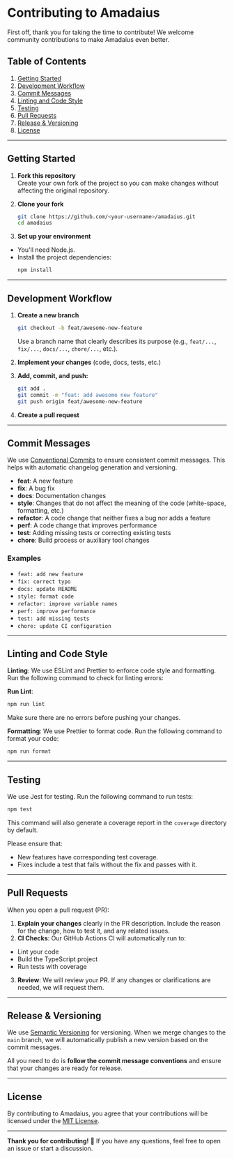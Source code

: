 # Contributing to Amadaius

First off, thank you for taking the time to contribute! We welcome community contributions to make Amadaius even better.

## Table of Contents

1. [Getting Started](#getting-started)
2. [Development Workflow](#development-workflow)
3. [Commit Messages](#commit-messages)
4. [Linting and Code Style](#linting-and-code-style)
5. [Testing](#testing)
6. [Pull Requests](#pull-requests)
7. [Release & Versioning](#release--versioning)
8. [License](#license)

---

## Getting Started

1. **Fork this repository**  
   Create your own fork of the project so you can make changes without affecting the original repository.

2. **Clone your fork**

   ```bash
   git clone https://github.com/<your-username>/amadaius.git
   cd amadaius
   ```

3. **Set up your environment**

- You'll need Node.js.
- Install the project dependencies:
  ```bash
  npm install
  ```

---

## Development Workflow

1. **Create a new branch**

   ```bash
   git checkout -b feat/awesome-new-feature
   ```

   Use a branch name that clearly describes its purpose (e.g., `feat/...`, `fix/...`, `docs/...`, `chore/...`, etc.).

2. **Implement your changes** (code, docs, tests, etc.)
3. **Add, commit, and push:**

   ```bash
   git add .
   git commit -m "feat: add awesome new feature"
   git push origin feat/awesome-new-feature
   ```

4. **Create a pull request**

---

## Commit Messages

We use [Conventional Commits](https://www.conventionalcommits.org/en/v1.0.0/) to ensure consistent commit messages. This helps with automatic changelog generation and versioning.

- **feat**: A new feature
- **fix**: A bug fix
- **docs**: Documentation changes
- **style**: Changes that do not affect the meaning of the code (white-space, formatting, etc.)
- **refactor**: A code change that neither fixes a bug nor adds a feature
- **perf**: A code change that improves performance
- **test**: Adding missing tests or correcting existing tests
- **chore**: Build process or auxiliary tool changes

### Examples

- `feat: add new feature`
- `fix: correct typo`
- `docs: update README`
- `style: format code`
- `refactor: improve variable names`
- `perf: improve performance`
- `test: add missing tests`
- `chore: update CI configuration`

---

## Linting and Code Style

**Linting**: We use ESLint and Prettier to enforce code style and formatting. Run the following command to check for linting errors:

**Run Lint**:

```bash
npm run lint
```

Make sure there are no errors before pushing your changes.

**Formatting**: We use Prettier to format code. Run the following command to format your code:

```bash
npm run format
```

---

## Testing

We use Jest for testing. Run the following command to run tests:

```bash
npm test
```

This command will also generate a coverage report in the `coverage` directory by default.

Please ensure that:

- New features have corresponding test coverage.
- Fixes include a test that fails without the fix and passes with it.

---

## Pull Requests

When you open a pull request (PR):

1. **Explain your changes** clearly in the PR description. Include the reason for the change, how to test it, and any related issues.
2. **CI Checks**: Our GitHub Actions CI will automatically run to:

- Lint your code
- Build the TypeScript project
- Run tests with coverage

3. **Review**: We will review your PR. If any changes or clarifications are needed, we will request them.

---

## Release & Versioning

We use [Semantic Versioning](https://semver.org/) for versioning. When we merge changes to the `main` branch, we will automatically publish a new version based on the commit messages.

All you need to do is **follow the commit message conventions** and ensure that your changes are ready for release.

---

## License

By contributing to Amadaius, you agree that your contributions will be licensed under the [MIT License](LICENSE).

---

**Thank you for contributing!** 🎉 If you have any questions, feel free to open an issue or start a discussion.
